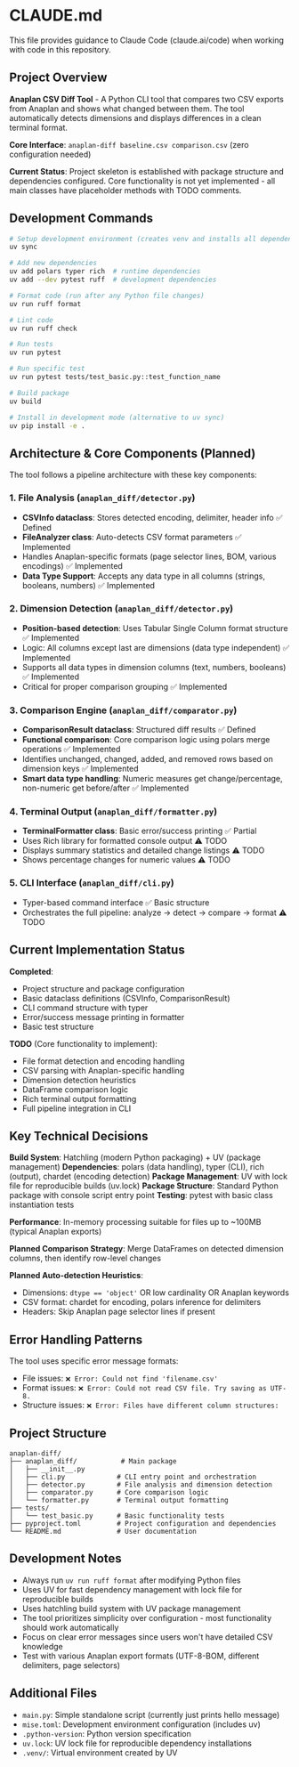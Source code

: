 # CLAUDE.md

This file provides guidance to Claude Code (claude.ai/code) when working with code in this repository.

## Project Overview

**Anaplan CSV Diff Tool** - A Python CLI tool that compares two CSV exports from Anaplan and shows what changed between them. The tool automatically detects dimensions and displays differences in a clean terminal format.

**Core Interface**: `anaplan-diff baseline.csv comparison.csv` (zero configuration needed)

**Current Status**: Project skeleton is established with package structure and dependencies configured. Core functionality is not yet implemented - all main classes have placeholder methods with TODO comments.

## Development Commands

```bash
# Setup development environment (creates venv and installs all dependencies)
uv sync

# Add new dependencies
uv add polars typer rich  # runtime dependencies
uv add --dev pytest ruff  # development dependencies

# Format code (run after any Python file changes)
uv run ruff format

# Lint code
uv run ruff check

# Run tests
uv run pytest

# Run specific test
uv run pytest tests/test_basic.py::test_function_name

# Build package
uv build

# Install in development mode (alternative to uv sync)
uv pip install -e .
```

## Architecture & Core Components (Planned)

The tool follows a pipeline architecture with these key components:

### 1. File Analysis (`anaplan_diff/detector.py`)
- **CSVInfo dataclass**: Stores detected encoding, delimiter, header info ✅ Defined
- **FileAnalyzer class**: Auto-detects CSV format parameters ✅ Implemented
- Handles Anaplan-specific formats (page selector lines, BOM, various encodings) ✅ Implemented
- **Data Type Support**: Accepts any data type in all columns (strings, booleans, numbers) ✅ Implemented

### 2. Dimension Detection (`anaplan_diff/detector.py`)
- **Position-based detection**: Uses Tabular Single Column format structure ✅ Implemented
- Logic: All columns except last are dimensions (data type independent) ✅ Implemented
- Supports all data types in dimension columns (text, numbers, booleans) ✅ Implemented
- Critical for proper comparison grouping ✅ Implemented

### 3. Comparison Engine (`anaplan_diff/comparator.py`)
- **ComparisonResult dataclass**: Structured diff results ✅ Defined
- **Functional comparison**: Core comparison logic using polars merge operations ✅ Implemented
- Identifies unchanged, changed, added, and removed rows based on dimension keys ✅ Implemented
- **Smart data type handling**: Numeric measures get change/percentage, non-numeric get before/after ✅ Implemented

### 4. Terminal Output (`anaplan_diff/formatter.py`)
- **TerminalFormatter class**: Basic error/success printing ✅ Partial
- Uses Rich library for formatted console output ⚠️ TODO
- Displays summary statistics and detailed change listings ⚠️ TODO
- Shows percentage changes for numeric values ⚠️ TODO

### 5. CLI Interface (`anaplan_diff/cli.py`)
- Typer-based command interface ✅ Basic structure
- Orchestrates the full pipeline: analyze → detect → compare → format ⚠️ TODO

## Current Implementation Status

**Completed**:
- Project structure and package configuration
- Basic dataclass definitions (CSVInfo, ComparisonResult)  
- CLI command structure with typer
- Error/success message printing in formatter
- Basic test structure

**TODO** (Core functionality to implement):
- File format detection and encoding handling
- CSV parsing with Anaplan-specific handling
- Dimension detection heuristics
- DataFrame comparison logic
- Rich terminal output formatting
- Full pipeline integration in CLI

## Key Technical Decisions

**Build System**: Hatchling (modern Python packaging) + UV (package management)
**Dependencies**: polars (data handling), typer (CLI), rich (output), chardet (encoding detection)
**Package Management**: UV with lock file for reproducible builds (uv.lock)
**Package Structure**: Standard Python package with console script entry point
**Testing**: pytest with basic class instantiation tests

**Performance**: In-memory processing suitable for files up to ~100MB (typical Anaplan exports)

**Planned Comparison Strategy**: Merge DataFrames on detected dimension columns, then identify row-level changes

**Planned Auto-detection Heuristics**:
- Dimensions: `dtype == 'object'` OR low cardinality OR Anaplan keywords
- CSV format: chardet for encoding, polars inference for delimiters  
- Headers: Skip Anaplan page selector lines if present

## Error Handling Patterns

The tool uses specific error message formats:
- File issues: `❌ Error: Could not find 'filename.csv'`
- Format issues: `❌ Error: Could not read CSV file. Try saving as UTF-8.`
- Structure issues: `❌ Error: Files have different column structures:`

## Project Structure

```
anaplan-diff/
├── anaplan_diff/           # Main package
│   ├── __init__.py
│   ├── cli.py             # CLI entry point and orchestration
│   ├── detector.py        # File analysis and dimension detection
│   ├── comparator.py      # Core comparison logic
│   └── formatter.py       # Terminal output formatting
├── tests/
│   └── test_basic.py      # Basic functionality tests
├── pyproject.toml         # Project configuration and dependencies
└── README.md              # User documentation
```

## Development Notes

- Always run `uv run ruff format` after modifying Python files
- Uses UV for fast dependency management with lock file for reproducible builds
- Uses hatchling build system with UV package management
- The tool prioritizes simplicity over configuration - most functionality should work automatically
- Focus on clear error messages since users won't have detailed CSV knowledge
- Test with various Anaplan export formats (UTF-8-BOM, different delimiters, page selectors)

## Additional Files

- `main.py`: Simple standalone script (currently just prints hello message)
- `mise.toml`: Development environment configuration (includes uv)
- `.python-version`: Python version specification  
- `uv.lock`: UV lock file for reproducible dependency installations
- `.venv/`: Virtual environment created by UV
